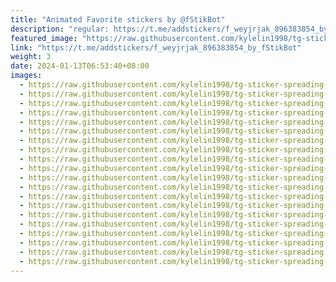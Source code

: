 ```yaml
---
title: "Animated Favorite stickers by @fStikBot"
description: "regular: https://t.me/addstickers/f_weyjrjak_896383854_by_fStikBot"
featured_image: "https://raw.githubusercontent.com/kylelin1998/tg-sticker-spreading-worldwide-images/main/img/b263e7d5-758d-4381-b21c-e45b68bb87e3.jpg"
link: "https://t.me/addstickers/f_weyjrjak_896383854_by_fStikBot"
weight: 3
date: 2024-01-13T06:53:40+08:00
images:
  - https://raw.githubusercontent.com/kylelin1998/tg-sticker-spreading-worldwide-images/main/img/b263e7d5-758d-4381-b21c-e45b68bb87e3.jpg
  - https://raw.githubusercontent.com/kylelin1998/tg-sticker-spreading-worldwide-images/main/img/40192b98-393a-452e-8d74-f4c2e4cd4474.jpg
  - https://raw.githubusercontent.com/kylelin1998/tg-sticker-spreading-worldwide-images/main/img/191df5fa-b8dc-4964-b260-b26e14962a27.jpg
  - https://raw.githubusercontent.com/kylelin1998/tg-sticker-spreading-worldwide-images/main/img/418e58e1-491c-4d65-8de6-7bf8069cf496.jpg
  - https://raw.githubusercontent.com/kylelin1998/tg-sticker-spreading-worldwide-images/main/img/b12d2354-1028-426c-ad18-99a3f4ad374d.jpg
  - https://raw.githubusercontent.com/kylelin1998/tg-sticker-spreading-worldwide-images/main/img/f2f049bc-9c07-4656-8e41-8b1dfd7cb5b9.jpg
  - https://raw.githubusercontent.com/kylelin1998/tg-sticker-spreading-worldwide-images/main/img/1a7ab422-504f-4fc6-b0d3-16d565d8c6fe.jpg
  - https://raw.githubusercontent.com/kylelin1998/tg-sticker-spreading-worldwide-images/main/img/50c69647-2e2c-42ce-a280-7728dcf802ff.jpg
  - https://raw.githubusercontent.com/kylelin1998/tg-sticker-spreading-worldwide-images/main/img/98f93931-6aef-42fc-849c-70f6ab0994cb.jpg
  - https://raw.githubusercontent.com/kylelin1998/tg-sticker-spreading-worldwide-images/main/img/45895b02-76d1-4f5b-9e29-6e211c1fa897.jpg
  - https://raw.githubusercontent.com/kylelin1998/tg-sticker-spreading-worldwide-images/main/img/33c142df-5b54-4087-bb7e-b02ccbeaec95.jpg
  - https://raw.githubusercontent.com/kylelin1998/tg-sticker-spreading-worldwide-images/main/img/b174d305-0720-4a86-a726-857ea9c8522e.jpg
  - https://raw.githubusercontent.com/kylelin1998/tg-sticker-spreading-worldwide-images/main/img/e71fa966-2c31-4b25-846a-2eed53f629e1.jpg
  - https://raw.githubusercontent.com/kylelin1998/tg-sticker-spreading-worldwide-images/main/img/4f862a0f-306b-4211-838c-494a7dcdd90c.jpg
  - https://raw.githubusercontent.com/kylelin1998/tg-sticker-spreading-worldwide-images/main/img/6a57930f-e052-49a9-bead-b444cd902136.jpg
  - https://raw.githubusercontent.com/kylelin1998/tg-sticker-spreading-worldwide-images/main/img/53a29add-19a7-4fc4-a328-8549accbcc54.jpg
  - https://raw.githubusercontent.com/kylelin1998/tg-sticker-spreading-worldwide-images/main/img/69b02702-3436-4c19-a399-c46737961ae8.jpg
  - https://raw.githubusercontent.com/kylelin1998/tg-sticker-spreading-worldwide-images/main/img/5793a8e9-f264-467c-af05-85e632655cdc.jpg
  - https://raw.githubusercontent.com/kylelin1998/tg-sticker-spreading-worldwide-images/main/img/fdd82d5f-9362-4ca8-a1ff-5cae12c78e03.jpg
  - https://raw.githubusercontent.com/kylelin1998/tg-sticker-spreading-worldwide-images/main/img/7daaf224-0d5c-4718-8cb3-854d4e439425.jpg
---
```

